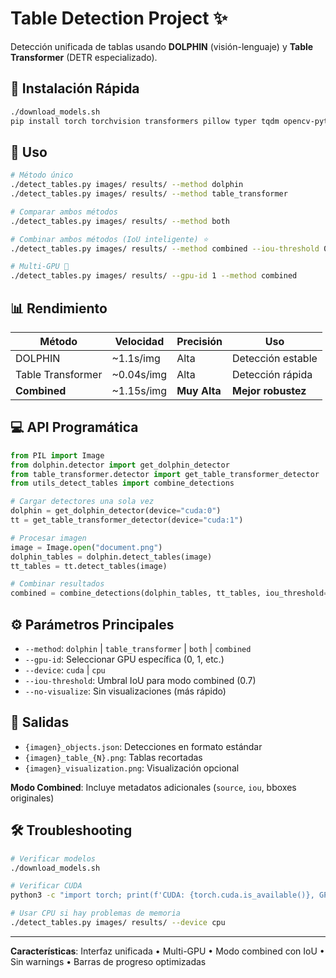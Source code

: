 # Table Detection Project ✨

Detección unificada de tablas usando **DOLPHIN** (visión-lenguaje) y **Table Transformer** (DETR especializado).

## 🚀 Instalación Rápida

```bash
./download_models.sh
pip install torch torchvision transformers pillow typer tqdm opencv-python numpy matplotlib
```

## 🎯 Uso

```bash
# Método único
./detect_tables.py images/ results/ --method dolphin
./detect_tables.py images/ results/ --method table_transformer

# Comparar ambos métodos
./detect_tables.py images/ results/ --method both

# Combinar ambos métodos (IoU inteligente) ⭐
./detect_tables.py images/ results/ --method combined --iou-threshold 0.7

# Multi-GPU 🎯
./detect_tables.py images/ results/ --gpu-id 1 --method combined
```

## 📊 Rendimiento

| Método | Velocidad | Precisión | Uso |
|--------|-----------|-----------|-----|
| DOLPHIN | ~1.1s/img | Alta | Detección estable |
| Table Transformer | ~0.04s/img | Alta | Detección rápida |
| **Combined** | ~1.15s/img | **Muy Alta** | **Mejor robustez** |

## 💻 API Programática

```python
from PIL import Image
from dolphin.detector import get_dolphin_detector
from table_transformer.detector import get_table_transformer_detector
from utils_detect_tables import combine_detections

# Cargar detectores una sola vez
dolphin = get_dolphin_detector(device="cuda:0")
tt = get_table_transformer_detector(device="cuda:1")

# Procesar imagen
image = Image.open("document.png")
dolphin_tables = dolphin.detect_tables(image)
tt_tables = tt.detect_tables(image)

# Combinar resultados
combined = combine_detections(dolphin_tables, tt_tables, iou_threshold=0.7)
```

## ⚙️ Parámetros Principales

- `--method`: `dolphin` | `table_transformer` | `both` | `combined`
- `--gpu-id`: Seleccionar GPU específica (0, 1, etc.)
- `--device`: `cuda` | `cpu`
- `--iou-threshold`: Umbral IoU para modo combined (0.7)
- `--no-visualize`: Sin visualizaciones (más rápido)

## 📁 Salidas

- `{imagen}_objects.json`: Detecciones en formato estándar
- `{imagen}_table_{N}.png`: Tablas recortadas
- `{imagen}_visualization.png`: Visualización opcional

**Modo Combined**: Incluye metadatos adicionales (`source`, `iou`, bboxes originales)

## 🛠️ Troubleshooting

```bash
# Verificar modelos
./download_models.sh

# Verificar CUDA
python3 -c "import torch; print(f'CUDA: {torch.cuda.is_available()}, GPUs: {torch.cuda.device_count()}')"

# Usar CPU si hay problemas de memoria
./detect_tables.py images/ results/ --device cpu
```

---

**Características**: Interfaz unificada • Multi-GPU • Modo combined con IoU • Sin warnings • Barras de progreso optimizadas